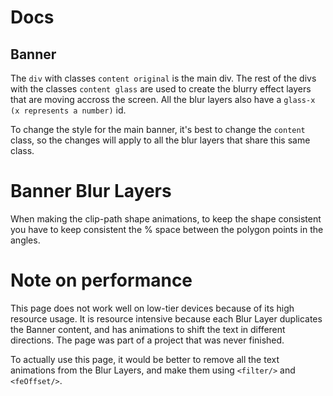 # Docs

## Banner 
The `div` with classes `content original` is the main div. The rest of the divs with the classes `content glass` are used to create the blurry effect layers that are moving accross the screen. All the blur layers also have a `glass-x (x represents a number)` id.

To change the style for the main banner, it's best to change the `content` class, so the changes will apply to all the blur layers that share this same class.

# Banner Blur Layers
When making the clip-path shape animations, to keep the shape consistent you have to keep consistent the % space between the polygon points in the angles.

# Note on performance
This page does not work well on low-tier devices because of its high resource usage. It is resource intensive because each Blur Layer duplicates the Banner content, and has animations to shift the text in different directions. The page was part of a project that was never finished. 

To actually use this page, it would be better to remove all the text animations from the Blur Layers, and make them using `<filter/>` and `<feOffset/>`.